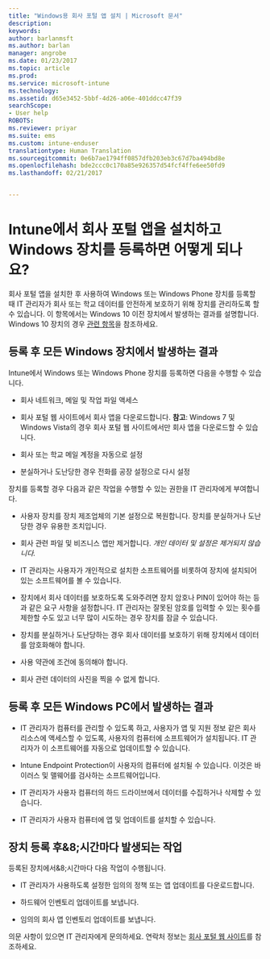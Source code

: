 ```yaml
---
title: "Windows용 회사 포털 앱 설치 | Microsoft 문서"
description: 
keywords: 
author: barlanmsft
ms.author: barlan
manager: angrobe
ms.date: 01/23/2017
ms.topic: article
ms.prod: 
ms.service: microsoft-intune
ms.technology: 
ms.assetid: d65e3452-5bbf-4d26-a06e-401ddcc47f39
searchScope:
- User help
ROBOTS: 
ms.reviewer: priyar
ms.suite: ems
ms.custom: intune-enduser
translationtype: Human Translation
ms.sourcegitcommit: 0e6b7ae1794ff0857dfb203eb3c67d7ba494bd8e
ms.openlocfilehash: bde2ccc0c170a85e926357d54fcf4ffe6ee50fd9
ms.lasthandoff: 02/21/2017


---
```



# <a name="what-happens-if-you-install-the-company-portal-app-and-enroll-your-windows-device-in-intune"></a>Intune에서 회사 포털 앱을 설치하고 Windows 장치를 등록하면 어떻게 되나요?

회사 포털 앱을 설치한 후 사용하여 Windows 또는 Windows Phone 장치를 등록할 때 IT 관리자가 회사 또는 학교 데이터를 안전하게 보호하기 위해 장치를 관리하도록 할 수 있습니다. 이 항목에서는 Windows 10 이전 장치에서 발생하는 결과를 설명합니다. Windows 10 장치의 경우 [관련 항목](what-happens-if-you-install-the-company-portal-app-and-enroll-your-device-in-intune-windows10.md)을 참조하세요.

## <a name="what-happens-to-all-windows-devices-after-enrollment"></a>등록 후 모든 Windows 장치에서 발생하는 결과
Intune에서 Windows 또는 Windows Phone 장치를 등록하면 다음을 수행할 수 있습니다.

-   회사 네트워크, 메일 및 작업 파일 액세스

-   회사 포털 웹 사이트에서 회사 앱을 다운로드합니다. __참고__: Windows 7 및 Windows Vista의 경우 회사 포털 웹 사이트에서만 회사 앱을 다운로드할 수 있습니다.

-   회사 또는 학교 메일 계정을 자동으로 설정

-   분실하거나 도난당한 경우 전화를 공장 설정으로 다시 설정

장치를 등록할 경우 다음과 같은 작업을 수행할 수 있는 권한을 IT 관리자에게 부여합니다.

-   사용자 장치를 장치 제조업체의 기본 설정으로 복원합니다. 장치를 분실하거나 도난당한 경우 유용한 조치입니다.

-   회사 관련 파일 및 비즈니스 앱만 제거합니다. *개인 데이터 및 설정은 제거되지 않습니다.*

-   IT 관리자는 사용자가 개인적으로 설치한 소프트웨어를 비롯하여 장치에 설치되어 있는 소프트웨어를 볼 수 있습니다.

-   장치에서 회사 데이터를 보호하도록 도와주려면 장치 암호나 PIN이 있어야 하는 등과 같은 요구 사항을 설정합니다. IT 관리자는 잘못된 암호를 입력할 수 있는 횟수를 제한할 수도 있고 너무 많이 시도하는 경우 장치를 잠글 수 있습니다.

-   장치를 분실하거나 도난당하는 경우 회사 데이터를 보호하기 위해 장치에서 데이터를 암호화해야 합니다.

-   사용 약관에 조건에 동의해야 합니다.

-   회사 관련 데이터의 사진을 찍을 수 없게 합니다.

## <a name="what-happens-to-all-windows-pcs-after-enrollment"></a>등록 후 모든 Windows PC에서 발생하는 결과

-  IT 관리자가 컴퓨터를 관리할 수 있도록 하고, 사용자가 앱 및 지원 정보 같은 회사 리소스에 액세스할 수 있도록, 사용자의 컴퓨터에 소프트웨어가 설치됩니다. IT 관리자가 이 소프트웨어를 자동으로 업데이트할 수 있습니다.

-  Intune Endpoint Protection이 사용자의 컴퓨터에 설치될 수 있습니다. 이것은 바이러스 및 맬웨어를 검사하는 소프트웨어입니다.

-  IT 관리자가 사용자 컴퓨터의 하드 드라이브에서 데이터를 수집하거나 삭제할 수 있습니다.

-  IT 관리자가 사용자 컴퓨터에 앱 및 업데이트를 설치할 수 있습니다.

## <a name="what-happens-every-eight-hours-after-device-enrollment"></a>장치 등록 후&8;시간마다 발생되는 작업

등록된 장치에서&8;시간마다 다음 작업이 수행됩니다.

-   IT 관리자가 사용하도록 설정한 임의의 정책 또는 앱 업데이트를 다운로드합니다.

-   하드웨어 인벤토리 업데이트를 보냅니다.

-   임의의 회사 앱 인벤토리 업데이트를 보냅니다.

의문 사항이 있으면 IT 관리자에게 문의하세요. 연락처 정보는 [회사 포털 웹 사이트](http://portal.manage.microsoft.com)를 참조하세요.


